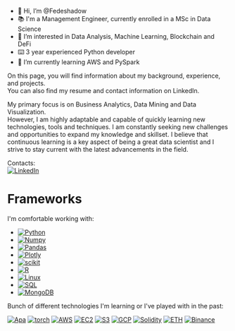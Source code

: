 - 👋 Hi, I’m @Fedeshadow
- 📚 I'm a Management Engineer, currently enrolled in a MSc in Data Science
- 👀 I’m interested in Data Analysis, Machine Learning, Blockchain and DeFi
- ⌨️ 3 year experienced Python developer
- 🌱 I’m currently learning AWS and PySpark

On this page, you will find information about my background, experience, and projects.\
You can also find my resume and contact information on LinkedIn.

My primary focus is on Business Analytics, Data Mining and Data Visualization.\
However, I am highly adaptable and capable of quickly learning new technologies, tools and techniques. I am constantly seeking new challenges and opportunities to expand my knowledge and skillset. I believe that continuous learning is a key aspect of being a great data scientist and I strive to stay current with the latest advancements in the field.

Contacts:\
[![LinkedIn][linkedin-shield]][linkedin-url]

# Frameworks
I'm comfortable working with:
* [![Python][Python]][Python-url]
* [![Numpy][Numpy]][Numpy-url]
* [![Pandas][pandas]][pandas-url]
* [![Plotly][Plotly]][Plotly-url]
* [![scikit][scikit]][scikit-url]
* [![R][R]][R-url]
* [![Linux][Linux]][Linux-url]
* [![SQL][SQL]][SQL-url]
* [![MongoDB][MongoDB]][MongoDB-url]

Bunch of different technologies I'm learning or I've played with in the past:


[![Apa][Apa]][Apa-url]
[![torch][torch]][torch-url]
[![AWS][AWS]][AWS-url]
[![EC2][EC2]][AWS-url]
[![S3][S3]][AWS-url]
[![GCP][GCP]][GCP-url]
[![Solidity][Solidity]][Solidity-url]
[![ETH][ETH]][ETH-url]
[![Binance][Binance]][Binance-url]



[Python]: https://img.shields.io/badge/Python-3776AB?style=for-the-badge&logo=python&logoColor=yellow
[Python-url]: https://www.python.org/
[Numpy]: https://img.shields.io/badge/NumPy-4D6DCF?style=for-the-badge&logo=numpy&logoColor=white
[Numpy-url]: https://numpy.org/
[pandas]: https://img.shields.io/badge/Pandas-150458?style=for-the-badge&logo=pandas&logoColor=white
[pandas-url]: https://pandas.pydata.org/
[plotly]: https://img.shields.io/badge/plotly-3F4F75?style=for-the-badge&logo=plotly&logoColor=white
[plotly-url]: https://plotly.com/
[Linux]: https://img.shields.io/badge/Linux-919191?style=for-the-badge&logo=linux&logoColor=black
[Linux-url]: https://www.debian.org/
[R]: https://img.shields.io/badge/R-276DC3?style=for-the-badge&logo=r&logoColor=light-grey
[R-url]: https://www.r-project.org/
[SQL]: https://img.shields.io/badge/SQL-003B57?style=for-the-badge&logo=sqlite&logoColor=white
[SQL-url]: https://www.sqlite.org/index.html
[MongoDB]: https://img.shields.io/badge/MongoDB-47A248?style=for-the-badge&logo=mongodb&logoColor=white
[MongoDB-url]: https://www.mongodb.com/
[scikit]: https://img.shields.io/badge/scikit_learn-F7931E?style=for-the-badge&logo=scikit-learn&logoColor=white
[scikit-url]: https://scikit-learn.org/stable/

[AWS]: https://img.shields.io/badge/Amazon_AWS-232F3E?style=for-the-badge&logo=amazon-aws&logoColor=white
[AWS-url]: https://aws.amazon.com/
[EC2]: https://img.shields.io/badge/Amazon_EC2-FF9900?style=for-the-badge&logo=amazon-ec2&logoColor=white
[S3]: https://img.shields.io/badge/Amazon_S3-569A31?style=for-the-badge&logo=amazon-s3&logoColor=white
[GCP]: https://img.shields.io/badge/Google_cloud-4285F4?style=for-the-badge&logo=google-cloud&logoColor=white
[GCP-url]: https://cloud.google.com/
[Solidity]: https://img.shields.io/badge/Solidity-363636?style=for-the-badge&logo=solidity&logoColor=white
[Solidity-url]: https://docs.soliditylang.org/en/v0.8.17/
[Binance]: https://img.shields.io/badge/Binance_API-F0B90B?style=for-the-badge&logo=binance&logoColor=black
[Binance-url]: https://www.binance.com/en/binance-api
[ETH]: https://img.shields.io/badge/Ethereum-3C3C3D?style=for-the-badge&logo=ethereum&logoColor=white
[ETH-url]: https://ethereum.org/en/
[Apa]: https://img.shields.io/badge/Apache_spark-E25A1C?style=for-the-badge&logo=apache-spark&logoColor=white
[Apa-url]: https://spark.apache.org/
[torch]: https://img.shields.io/badge/Pytorch-EE4C2C?style=for-the-badge&logo=pytorch&logoColor=white
[torch-url]: https://pytorch.org/


[linkedin-shield]: https://img.shields.io/badge/-LinkedIn-black.svg?style=social&logo=linkedin&colorB=555
[linkedin-url]: https://www.linkedin.com/in/federico-argilli
